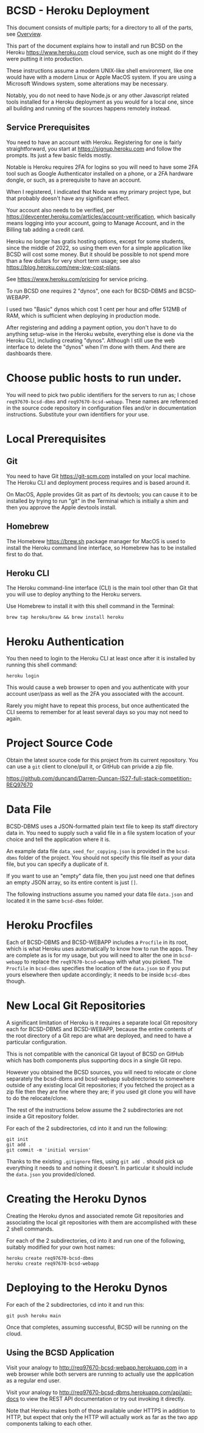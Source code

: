 # BCSD - Heroku Deployment

This document consists of multiple parts; for a directory to all of the
parts, see [Overview](../README.md).

This part of the document explains how to install and run BCSD on the
Heroku <https://www.heroku.com> cloud service, such as one might do if they
were putting it into production.

These instructions assume a modern UNIX-like shell environment, like one
would have with a modern Linux or Apple MacOS system.  If you are using a
Microsoft Windows system, some alterations may be necessary.

Notably, you do not need to have Node.js or any other Javascript related
tools installed for a Heroku deployment as you would for a local one,
since all building and running of the sources happens remotely instead.

## Service Prerequisites

You need to have an account with Heroku.  Registering for one is fairly
straightforward, you start at <https://signup.heroku.com> and follow the
prompts.  Its just a few basic fields mostly.

Notable is Heroku requires 2FA for logins so you will need to have some 2FA
tool such as Google Authenticator installed on a phone, or a 2FA hardware
dongle, or such, as a prerequisite to have an account.

When I registered, I indicated that Node was my primary project type,
but that probably doesn't have any significant effect.

Your account also needs to be verified, per
<https://devcenter.heroku.com/articles/account-verification>, which
basically means logging into your account, going to Manage Account, and in
the Billing tab adding a credit card.

Heroku no longer has gratis hosting options, except for some students,
since the middle of 2022, so using them even for a simple application like
BCSD will cost some money.  But it should be possible to not spend more
than a few dollars for very short term usage; see also
<https://blog.heroku.com/new-low-cost-plans>.

See <https://www.heroku.com/pricing> for service pricing.

To run BCSD one requires 2 "dynos", one each for BCSD-DBMS and BCSD-WEBAPP.

I used two "Basic" dynos which cost 1 cent per hour and offer 512MB of RAM,
which is sufficient when deploying in production mode.

After registering and adding a payment option, you don't have to do
anything setup-wise in the Heroku website, everything else is done via the
Heroku CLI, including creating "dynos".  Although I still use the web
interface to delete the "dynos" when I'm done with them.  And there are
dashboards there.

# Choose public hosts to run under.

You will need to pick two public identifiers for the servers to run as;
I chose `req97670-bcsd-dbms` and `req97670-bcsd-webapp`.  These names are
referenced in the source code repository in configuration files and/or in
documentation instructions.  Substitute your own identifiers for your use.

# Local Prerequisites

## Git

You need to have Git <https://git-scm.com> installed on your local machine.
The Heroku CLI and deployment process requires and is based around it.

On MacOS, Apple provides Git as part of its devtools; you can cause it to
be installed by trying to run "git" in the Terminal which is initially a
shim and then you approve the Apple devtools install.

## Homebrew

The Homebrew <https://brew.sh> package manager for MacOS is used to
install the Heroku command line interface, so Homebrew has to be installed
first to do that.

## Heroku CLI

The Heroku command-line interface (CLI) is the main tool other than Git
that you will use to deploy anything to the Heroku servers.

Use Homebrew to install it with this shell command in the Terminal:

```
brew tap heroku/brew && brew install heroku
```

# Heroku Authentication

You then need to login to the Heroku CLI at least once after it is installed
by running this shell command:

```
heroku login
```

This would cause a web browser to open and you authenticate with your
account user/pass as well as the 2FA you associated with the account.

Rarely you might have to repeat this process, but once authenticated the
CLI seems to remember for at least several days so you may not need to again.

# Project Source Code

Obtain the latest source code for this project from its current repository.
You can use a `git` client to clone/pull it, or GitHub can privide a zip file.

<https://github.com/duncand/Darren-Duncan-IS27-full-stack-competition-REQ97670>

# Data File

BCSD-DBMS uses a JSON-formatted plain text file to keep its staff directory
data in.  You need to supply such a valid file in a file system location of
your choice and tell the application where it is.

An example data file `data_seed_for_copying.json` is provided in the
`bcsd-dbms` folder of the project.  You should not specify this file
itself as your data file, but you can specify a duplicate of it.

If you want to use an "empty" data file, then you just need one that
defines an empty JSON array, so its entire content is just `[]`.

The following instructions assume you named your data file `data.json` and
located it in the same `bcsd-dbms` folder.

# Heroku Procfiles

Each of BCSD-DBMS and BCSD-WEBAPP includes a `Procfile` in its root, which
is what Heroku uses automatically to know how to run the apps.  They are
complete as is for my usage, but you will need to alter the one in
`bcsd-webapp` to replace the `req97670-bcsd-webapp` with what you picked.
The `Procfile` in `bcsd-dbms` specifies the location of the `data.json` so
if you put yours elsewhere then update accordingly; it needs to be inside
`bcsd-dbms` though.

# New Local Git Repositories

A significant limitation of Heroku is it requires a separate local Git
repository each for BCSD-DBMS and BCSD-WEBAPP, because the entire contents
of the root directory of a Git repo are what are deployed, and need to have
a particular configuration.

This is not compatible with the canonical Git layout of BCSD on GitHub
which has both components plus supporting docs in a single Git repo.

However you obtained the BCSD sources, you will need to relocate or clone
separately the bcsd-dbms and bcsd-webapp subdirectories to somewhere
outside of any existing local Git repositories; if you fetched the project
as a zip file then they are fine where they are; if you used git clone you
will have to do the relocate/clone.

The rest of the instructions below assume the 2 subdirectories are not
inside a Git repository folder.

For each of the 2 subdirectories, cd into it and run the following:

```
git init
git add .
git commit -m 'initial version'
```

Thanks to the existing `.gitignore` files, using `git add .` should pick up
everything it needs to and nothing it doesn't.  In particular it should
include the `data.json` you provided/cloned.

# Creating the Heroku Dynos

Creating the Heroku dynos and associated remote Git repositories and
associating the local git repositories with them are accomplished with
these 2 shell commands.

For each of the 2 subdirectories, cd into it and run one of the following,
suitably modified for your own host names:

```
heroku create req97670-bcsd-dbms
heroku create req97670-bcsd-webapp
```

# Deploying to the Heroku Dynos

For each of the 2 subdirectories, cd into it and run this:

```
git push heroku main
```

Once that completes, assuming successful, BCSD will be running on the cloud.

## Using the BCSD Application

Visit your analogy to <http://req97670-bcsd-webapp.herokuapp.com> in a web
browser while both servers are running to actually use the application as a
regular end user.

Visit your analogy to
<http://req97670-bcsd-dbms.herokuapp.com/api/api-docs> to view the REST API
documentation or try out invoking it directly.

Note that Heroku makes both of those available under HTTPS in addition to
HTTP, but expect that only the HTTP will actually work as far as the two
app components talking to each other.
